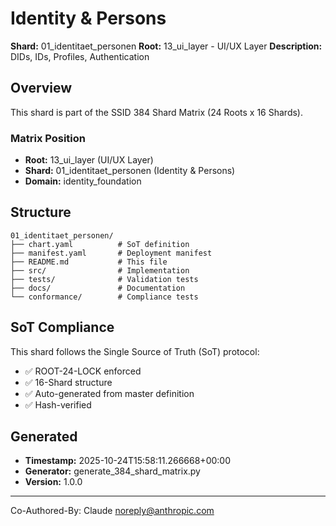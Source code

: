 # Identity & Persons

**Shard:** 01_identitaet_personen
**Root:** 13_ui_layer - UI/UX Layer
**Description:** DIDs, IDs, Profiles, Authentication

## Overview

This shard is part of the SSID 384 Shard Matrix (24 Roots x 16 Shards).

### Matrix Position
- **Root:** 13_ui_layer (UI/UX Layer)
- **Shard:** 01_identitaet_personen (Identity & Persons)
- **Domain:** identity_foundation

## Structure

```
01_identitaet_personen/
├── chart.yaml          # SoT definition
├── manifest.yaml       # Deployment manifest
├── README.md           # This file
├── src/                # Implementation
├── tests/              # Validation tests
├── docs/               # Documentation
└── conformance/        # Compliance tests
```

## SoT Compliance

This shard follows the Single Source of Truth (SoT) protocol:
- ✅ ROOT-24-LOCK enforced
- ✅ 16-Shard structure
- ✅ Auto-generated from master definition
- ✅ Hash-verified

## Generated

- **Timestamp:** 2025-10-24T15:58:11.266668+00:00
- **Generator:** generate_384_shard_matrix.py
- **Version:** 1.0.0

---

Co-Authored-By: Claude <noreply@anthropic.com>
